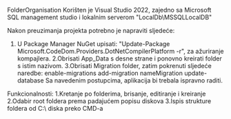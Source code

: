 FolderOrganisation
Korišten je Visual Studio 2022, zajedno sa Microsoft SQL management studio i lokalnim serverom "LocalDb\MSSQLLocalDB"

Nakon preuzimanja projekta potrebno je napraviti sljedeće:
1. U Package Manager NuGet upisati: "Update-Package Microsoft.CodeDom.Providers.DotNetCompilerPlatform -r",
za ažuriranje kompajlera.
2.Obrisati App_Data s desne strane i ponovno kreirati folder s istim nazivom.
3.Obrisati Migration folder, zatim pokrenuti sljedeće naredbe:
    enable-migrations
    add-migration nameMigration
    update-database
Sa navedenim postupcima, aplikacija bi trebala ispravno raditi.

Funkcionalnosti:
1.Kretanje po folderima, brisanje, editiranje i kreiranje
2.Odabir root foldera prema padajućem popisu diskova
3.Ispis strukture foldera od C:\ diska preko CMD-a
